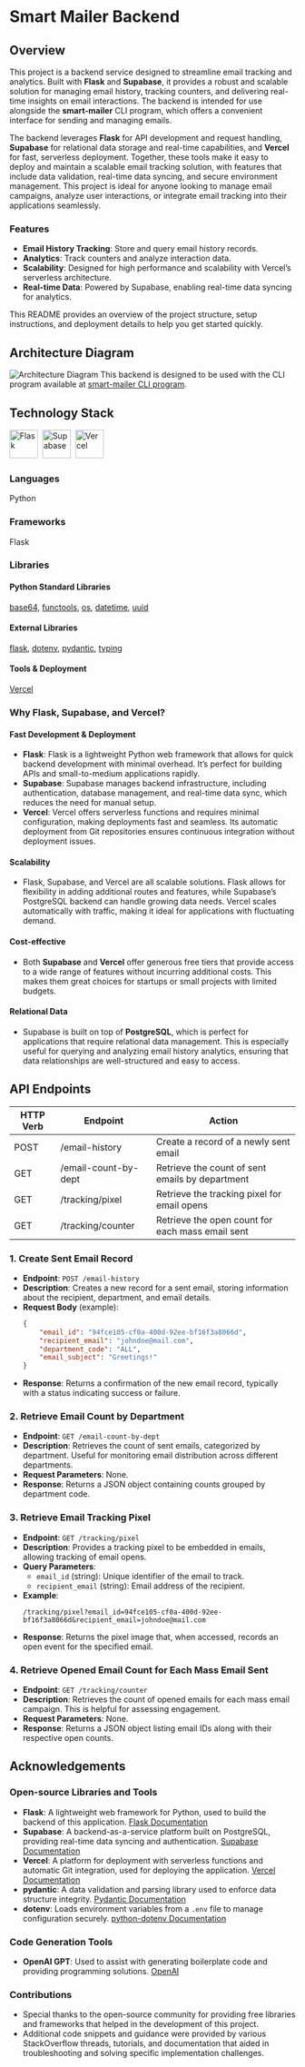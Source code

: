 # Smart Mailer Backend

## Overview

This project is a backend service designed to streamline email tracking and analytics. Built with **Flask** and **Supabase**, it provides a robust and scalable solution for managing email history, tracking counters, and delivering real-time insights on email interactions. The backend is intended for use alongside the **smart-mailer** CLI program, which offers a convenient interface for sending and managing emails.

The backend leverages **Flask** for API development and request handling, **Supabase** for relational data storage and real-time capabilities, and **Vercel** for fast, serverless deployment. Together, these tools make it easy to deploy and maintain a scalable email tracking solution, with features that include data validation, real-time data syncing, and secure environment management. This project is ideal for anyone looking to manage email campaigns, analyze user interactions, or integrate email tracking into their applications seamlessly.

### Features
- **Email History Tracking**: Store and query email history records.
- **Analytics**: Track counters and analyze interaction data.
- **Scalability**: Designed for high performance and scalability with Vercel’s serverless architecture.
- **Real-time Data**: Powered by Supabase, enabling real-time data syncing for analytics.

This README provides an overview of the project structure, setup instructions, and deployment details to help you get started quickly.


## Architecture Diagram
![Architecture Diagram](https://github.com/user-attachments/assets/b137d9e4-1935-4e5a-877b-4d1a5130b326)
This backend is designed to be used with the CLI program available at [smart-mailer CLI program](https://github.com/cmang12/smart-mailer).

## Technology Stack
<img height="50" alt="Flask" src="https://cdn.jsdelivr.net/gh/devicons/devicon@latest/icons/flask/flask-original.svg" />&nbsp;
<img height="50" alt="Supabase" src="https://github.com/user-attachments/assets/e40fc76b-c8d8-47c3-bb53-c7795abaf596" />&nbsp;
<img height="50" alt="Vercel" src="https://cdn.jsdelivr.net/gh/devicons/devicon@latest/icons/vercel/vercel-original.svg" />&nbsp;
### Languages
Python
### Frameworks
Flask
### Libraries
#### Python Standard Libraries
[base64](https://docs.python.org/3/library/base64.html), [functools](https://docs.python.org/3/library/functools.html), [os](https://docs.python.org/3/library/os.html), [datetime](https://docs.python.org/3/library/datetime.html), [uuid](https://docs.python.org/3/library/uuid.html)
#### External Libraries
[flask](https://pypi.org/project/Flask/), [dotenv](https://pypi.org/project/python-dotenv/), [pydantic](https://pypi.org/project/pydantic/), [typing](https://pypi.org/project/typing/)
#### Tools & Deployment
[Vercel](https://vercel.com)

### Why Flask, Supabase, and Vercel?

#### **Fast Development & Deployment**
- **Flask**: Flask is a lightweight Python web framework that allows for quick backend development with minimal overhead. It’s perfect for building APIs and small-to-medium applications rapidly.
- **Supabase**: Supabase manages backend infrastructure, including authentication, database management, and real-time data sync, which reduces the need for manual setup.
- **Vercel**: Vercel offers serverless functions and requires minimal configuration, making deployments fast and seamless. Its automatic deployment from Git repositories ensures continuous integration without deployment issues.

#### **Scalability**
- Flask, Supabase, and Vercel are all scalable solutions. Flask allows for flexibility in adding additional routes and features, while Supabase’s PostgreSQL backend can handle growing data needs. Vercel scales automatically with traffic, making it ideal for applications with fluctuating demand.

#### **Cost-effective**
- Both **Supabase** and **Vercel** offer generous free tiers that provide access to a wide range of features without incurring additional costs. This makes them great choices for startups or small projects with limited budgets.

#### **Relational Data**
- Supabase is built on top of **PostgreSQL**, which is perfect for applications that require relational data management. This is especially useful for querying and analyzing email history analytics, ensuring that data relationships are well-structured and easy to access.


## API Endpoints
| HTTP Verb | Endpoint            | Action                                      |
| --------- | ------------------- | -------------------------------------------- |
| POST      | /email-history      | Create a record of a newly sent email        |
| GET       | /email-count-by-dept| Retrieve the count of sent emails by department |
| GET       | /tracking/pixel     | Retrieve the tracking pixel for email opens  |
| GET       | /tracking/counter   | Retrieve the open count for each mass email sent |

### 1. Create Sent Email Record
- **Endpoint**: `POST /email-history`
- **Description**: Creates a new record for a sent email, storing information about the recipient, department, and email details.
- **Request Body** (example):
    ```json
    {
        "email_id": "94fce105-cf0a-400d-92ee-bf16f3a8066d",
        "recipient_email": "johndoe@mail.com",
        "department_code": "ALL",
        "email_subject": "Greetings!"
    }
    ```
- **Response**: Returns a confirmation of the new email record, typically with a status indicating success or failure.

### 2. Retrieve Email Count by Department
- **Endpoint**: `GET /email-count-by-dept`
- **Description**: Retrieves the count of sent emails, categorized by department. Useful for monitoring email distribution across different departments.
- **Request Parameters**: None.
- **Response**: Returns a JSON object containing counts grouped by department code.

### 3. Retrieve Email Tracking Pixel
- **Endpoint**: `GET /tracking/pixel`
- **Description**: Provides a tracking pixel to be embedded in emails, allowing tracking of email opens.
- **Query Parameters**:
    - `email_id` (string): Unique identifier of the email to track.
    - `recipient_email` (string): Email address of the recipient.
- **Example**:
    ```
    /tracking/pixel?email_id=94fce105-cf0a-400d-92ee-bf16f3a8066d&recipient_email=johndoe@mail.com
    ```
- **Response**: Returns the pixel image that, when accessed, records an open event for the specified email.

### 4. Retrieve Opened Email Count for Each Mass Email Sent
- **Endpoint**: `GET /tracking/counter`
- **Description**: Retrieves the count of opened emails for each mass email campaign. This is helpful for assessing engagement.
- **Request Parameters**: None.
- **Response**: Returns a JSON object listing email IDs along with their respective open counts.

## Acknowledgements

### **Open-source Libraries and Tools**
- **Flask**: A lightweight web framework for Python, used to build the backend of this application. [Flask Documentation](https://flask.palletsprojects.com/)
- **Supabase**: A backend-as-a-service platform built on PostgreSQL, providing real-time data syncing and authentication. [Supabase Documentation](https://supabase.com/docs)
- **Vercel**: A platform for deployment with serverless functions and automatic Git integration, used for deploying the application. [Vercel Documentation](https://vercel.com/docs)
- **pydantic**: A data validation and parsing library used to enforce data structure integrity. [Pydantic Documentation](https://pydantic-docs.helpmanual.io/)
- **dotenv**: Loads environment variables from a `.env` file to manage configuration securely. [python-dotenv Documentation](https://pypi.org/project/python-dotenv/)

### **Code Generation Tools**
- **OpenAI GPT**: Used to assist with generating boilerplate code and providing programming solutions. [OpenAI](https://openai.com/)

### **Contributions**
- Special thanks to the open-source community for providing free libraries and frameworks that helped in the development of this project. 
- Additional code snippets and guidance were provided by various StackOverflow threads, tutorials, and documentation that aided in troubleshooting and solving specific implementation challenges.
